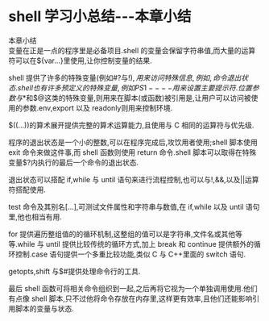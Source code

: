 # shell 学习小总结---本章小结

本章小结  
变量在正是一点的程序里是必备项目.shell 的变量会保留字符串值,而大量的运算符可以在${var...}里使用,让你控制变量的结果.  
 
shell 提供了许多的特殊变量(例如#?与$!),用来访问特殊信息,例如,命令退出状态.shell 也有许多预定义的特殊变量,例如 PS1----用来设置主要提示符.位置参数与$*和$@这类的特殊变量,则用来在脚本(或函数)被引用是,让用户可以访问被使用的参数.env,export 以及 readonly则用来控制环境.  
 
$((...))的算术展开提供完整的算术运算能力,且使用与 C 相同的运算符与优先级.
 
程序的退出状态是一个小的整数,可以在程序完成后,攻饮用者使用;shell 脚本使用 exit 命令来做这件事,而 shell 函数则使用 return 命令.shell 脚本可以取得在特殊变量$?内执行的最后一个命令的退出状态.  
 
退出状态可以搭配 if,while 与 until 语句来进行流程控制,也可以与!,&&,以及||运算符搭配使用. 
 
test 命令及其别名[...],可测试文件属性和字符串与数值,在 if,while 以及 until 语句里,他也相当有用.
 
for 提供遍历整组值的的循环机制,这整组的值可以是字符串,文件名或其他等等.while 与 until 提供比较传统的循环方式,加上 break 和 continue 提供额外的循环控制.case 语句提供一个多重比较功能,类似 C 与 C++里面的 switch 语句.
 
 
getopts,shift 与$#提供处理命令行的工具. 
 
最后 shell 函数可将相关命令组织到一起,之后再将它视为一个单独调用使用.他们有点像 shell 脚本,只不过他将命令存放在内存里,这样更有效率,且他们还能影响引用脚本的变量与状态.